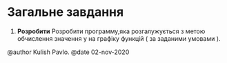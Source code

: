 # Загальне завдання

1. **Розробити** Розробити программу,яка розгалужується з метою обчислення значення у на графіку функцій ( за заданими умовами ).


@author Kulish Pavlo.
@date 02-nov-2020

